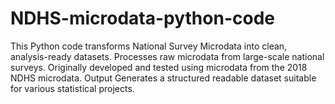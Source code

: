 # NDHS-microdata-python-code
This Python code transforms National Survey Microdata into clean, analysis-ready datasets. Processes raw microdata from large-scale national surveys. Originally developed and tested using microdata from the 2018 NDHS microdata.  Output Generates a structured readable dataset suitable for various statistical projects.
